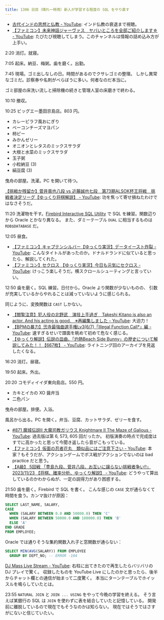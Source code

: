 ```yaml
---
title: 1306 日目（晴れ一時雨）新人が学習する程度の SQL をやり直す
---
```


* [古代インドの思想と仏教 - YouTube](https://www.youtube.com/playlist?list=PLQQ1MCm9skft36fzHHZqz0TtBofbb6wrX):
  インド仏教の衰退まで視聴。
* [【ファミコン】未来神話ジャーヴァス　ヤバいところを全部ご紹介します☆ - YouTube](https://www.youtube.com/watch?v=m8NyIM3rAEM):
  たびたび視聴してしまう。このチャンネルは情報の詰め込み方が上手い。

2:20 消灯。就寝。

7:05 起床。納豆、梅粥。歯を磨く。出勤。

7:45 現場。ゴミ出しなしの日。時間があるのでクサレゴミの整理。
しかし異常なゴミだ。診察券や名刺がべらぼうに多い。何者なのだ本当に。

ゴミ部屋の床洗い流しと掃除機の続きと管理人室の床磨きで終わる。

10:10 撤収。

10:25 ビッグエー墨田京島店。803 円。

* カレーピラフ風おにぎり
* ベーコンチーズマヨパン
* 柿ピー
* みかんゼリー
* オニオンとレタスのミックスサラダ
* 大根と水菜のミックスサラダ
* 玉子粥
* 小粒納豆 (3)
* 絹豆腐 (3)

曳舟の部屋。洗濯。PC を開いて待つ。

[【挑戦か残留か】菅井竜也八段 vs 近藤誠也七段　第73期ALSOK杯王将戦　挑戦者決定リーグ【ゆっくり将棋解説】 - YouTube](https://www.youtube.com/watch?v=NaEC1mHKPto):
功を焦って寄せ損ねたわけではなさそうだ。

11:20 洗濯物を干す。[Firebird Interactive SQL Utility](https://firebirdsql.org/file/documentation/html/en/firebirddocs/isql/firebird-isql.html)
で SQL を練習。関数辺りから Oracle とかなり異なる。
また、ダミーテーブル `DUAL` に相当するものは `RDB$DATABASE` だ。

12:05 昼食。

* [【ファミコン】キャプテンシルバー【ゆっくり実況】データイースト炸裂 - YouTube](https://www.youtube.com/watch?v=xsIOvsKlaxk):
  こんなタイトルがあったのか。ドナルドランドに似ていると思ったら、解説してくれた。
* [【ファミコン】セクロス 【ゆっくり実況】今日も元気にセクロス - YouTube](https://www.youtube.com/watch?v=oqOtpr20XCY):
  けっこう楽しそうだ。横スクロールシューティングと言っていい。

12:50 歯を磨く。SQL 練習。日付から。Oracle より関数が少ないものの、
引数が充実しているからやれることは減っていないように感じられる。

同じように、変換関数は `CAST` しかない。

* [【閲覧注意】犯人役の北野武　演技上手過ぎ　Takeshi Kitano is also an actor. And his acting is good.　※再編集しました - YouTube](https://www.youtube.com/watch?v=UZhpIRJclUU):
  大迫力！
* [【BPMの暴力】弐寺最強曲選手権Lv3(6/7)「Illegal Function Call†」編 - YouTube](https://www.youtube.com/watch?v=Jg_NhH2GLOU):
  速すぎるせいで譜面を眺めて初めて危なく感じる。
* [【ゆっくり解説】伝説の皿曲、「灼熱Beach Side Bunny」の歴史について解説してみた！！【667枚】 - YouTube](https://www.youtube.com/watch?v=jXKMSChi0h0):
  ライトニング回のアーカイブを見返したくなる。

16:20 消灯。昼寝。

19:50 起床。外出。

20:20 コモディイイダ東向島店。550 円。

* カキとイカの XO 醤弁当
* 二色パン

曳舟の部屋。排便。入浴。

風呂から出る。PC を開く。弁当、豆腐、カットサラダ、ゼリーを食す。

* [#871 魔城伝説II 大魔司教ガリウス Knightmare II The Maze of Galious - YouTube](https://www.youtube.com/watch?v=m8sqc-yXflQ):
  過去版は第 6, 573, 605 回だったか。
  初版演奏の時点で完成度はすでに高かったと思って今聞き返したら音がこもっている。
* [【ファミコン】仮面の忍者花丸　類似品にはご注意下さい - YouTube](https://www.youtube.com/watch?v=oZ4O_Ga9k-U):
  本家？もそうだが、アクションゲームでボス戦がアクションでないのは bad practice だと思う。
* [【A級】 5回戦 「豊島九段、菅井八段、お互いに譲らない挑戦者争い!!」 2023/11/23 【将棋、確率分析、ゆっくり解説】 - YouTube](https://www.youtube.com/watch?v=HavYkvaldkA):
  どうやって算出しているのかわからぬが、一定の説得力があり困惑する。

21:50 歯を磨く。Firebird で SQL を書く。
こんな感じの `CASE` 文が通らなくて時間を食う。カンマ抜けが原因：

```sql
SELECT LAST_NAME, SALARY,
CASE
  WHEN (SALARY BETWEEN 0.0 AND 50000.0) THEN 'C'
  WHEN (SALARY BETWEEN 50000.0 AND 100000.0) THEN 'B'
  ELSE 'A'
END GRADE
FROM EMPLOYEE;
```

Oracle では通りそうな集約関数入れ子と窓関数が通らない：

```sql
SELECT MIN(AVG(SALARY)) FROM EMPLOYEE
  GROUP BY DEPT_NO; -- ERROR -104
```

[DJ Mass Live Stream - YouTube](https://www.youtube.com/watch?v=Hqec0nr7ANg):
右柱に出てきたので再生したらバリバリの DJ プレイで驚く。
収録したものを YouTube Live にしたのかと思ったら、後半からチャット欄との通信が始まって二度驚く。
本当にターンテーブルでホイッスルを鳴らしていたとは。

23:55 `NATURAL JOIN` と `JOIN ... USING` をやって今晩の学習を終える。
そう言えば某銀行の SQL は `JOIN` を使わずに表を結合していたと記憶している。
開発前に離脱しているので現在でもそうなのかは知らない。
現在ではそうではさすがにないと信じていたい。
